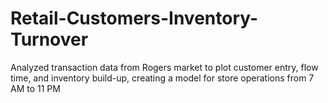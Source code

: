 # Retail-Customers-Inventory-Turnover
Analyzed transaction data from Rogers market to plot customer entry, flow time, and inventory build-up, creating a model for store operations from 7 AM to 11 PM
